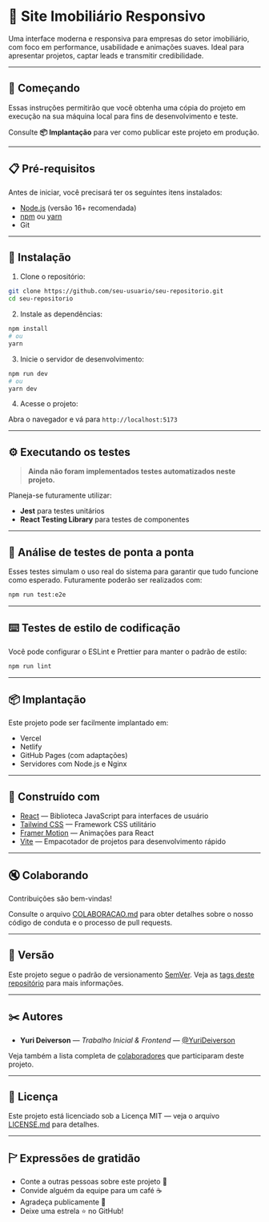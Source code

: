 # 🏡 Site Imobiliário Responsivo

Uma interface moderna e responsiva para empresas do setor imobiliário, com foco em performance, usabilidade e animações suaves. Ideal para apresentar projetos, captar leads e transmitir credibilidade.

---

## 🚀 Começando

Essas instruções permitirão que você obtenha uma cópia do projeto em execução na sua máquina local para fins de desenvolvimento e teste.

Consulte **📦 Implantação** para ver como publicar este projeto em produção.

---

## 📋 Pré-requisitos

Antes de iniciar, você precisará ter os seguintes itens instalados:

- [Node.js](https://nodejs.org/) (versão 16+ recomendada)
- [npm](https://www.npmjs.com/) ou [yarn](https://yarnpkg.com/)
- Git

---

## 🔧 Instalação

1. Clone o repositório:

```bash
git clone https://github.com/seu-usuario/seu-repositorio.git
cd seu-repositorio
```

2. Instale as dependências:

```bash
npm install
# ou
yarn
```

3. Inicie o servidor de desenvolvimento:

```bash
npm run dev
# ou
yarn dev
```

4. Acesse o projeto:

Abra o navegador e vá para `http://localhost:5173`

---

## ⚙️ Executando os testes

> **Ainda não foram implementados testes automatizados neste projeto.**

Planeja-se futuramente utilizar:

- **Jest** para testes unitários
- **React Testing Library** para testes de componentes

---

## 🔩 Análise de testes de ponta a ponta

Esses testes simulam o uso real do sistema para garantir que tudo funcione como esperado. Futuramente poderão ser realizados com:

```bash
npm run test:e2e
```

---

## ⌨️ Testes de estilo de codificação

Você pode configurar o ESLint e Prettier para manter o padrão de estilo:

```bash
npm run lint
```

---

## 📦 Implantação

Este projeto pode ser facilmente implantado em:

- Vercel
- Netlify
- GitHub Pages (com adaptações)
- Servidores com Node.js e Nginx

---

## 💪 Construído com

- [React](https://reactjs.org/) — Biblioteca JavaScript para interfaces de usuário
- [Tailwind CSS](https://tailwindcss.com/) — Framework CSS utilitário
- [Framer Motion](https://www.framer.com/motion/) — Animações para React
- [Vite](https://vitejs.dev/) — Empacotador de projetos para desenvolvimento rápido

---

## 🔇 Colaborando

Contribuições são bem-vindas!

Consulte o arquivo [COLABORACAO.md](COLABORACAO.md) para obter detalhes sobre o nosso código de conduta e o processo de pull requests.

---

## 📌 Versão

Este projeto segue o padrão de versionamento [SemVer](https://semver.org/lang/pt-BR/). Veja as [tags deste repositório](https://github.com/seu-usuario/seu-repositorio/tags) para mais informações.

---

## ✂️ Autores

- **Yuri Deiverson** — *Trabalho Inicial & Frontend* — [@YuriDeiverson](https://github.com/YuriDeiverson)

Veja também a lista completa de [colaboradores](https://github.com/seu-usuario/seu-repositorio/graphs/contributors) que participaram deste projeto.

---

## 📄 Licença

Este projeto está licenciado sob a Licença MIT — veja o arquivo [LICENSE.md](LICENSE.md) para detalhes.

---

## 🏱 Expressões de gratidão

- Conte a outras pessoas sobre este projeto 📢  
- Convide alguém da equipe para um café ☕  
- Agradeça publicamente 🧖  
- Deixe uma estrela ⭐ no GitHub!
